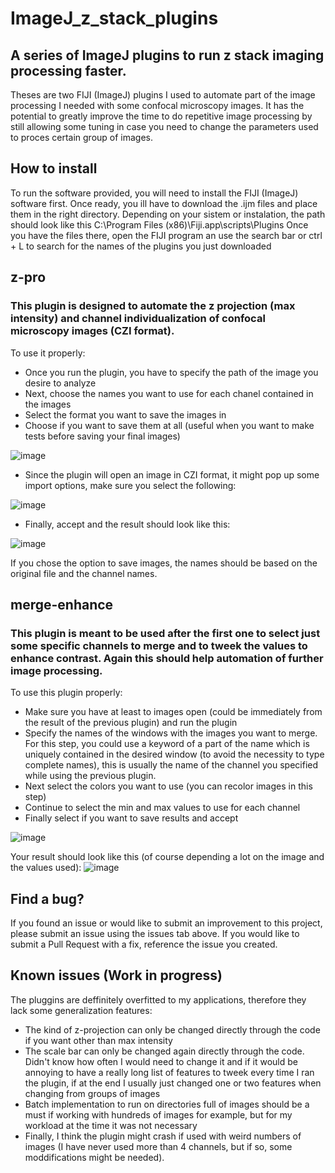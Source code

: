 # ImageJ_z_stack_plugins
## A series of ImageJ plugins to run z stack imaging processing faster.
Theses are two FIJI (ImageJ) plugins I used to automate part of the image processing I needed with some confocal microscopy images. It has the potential to greatly improve the time to do repetitive image processing by still allowing some tuning in case you need to change the parameters used to proces certain group of images.

## How to install
To run the software provided, you will need to install the FIJI (ImageJ) software first. Once ready, you ill have to download the .ijm files and place them in the right directory. 
Depending on your sistem or instalation, the path should look like this
C:\Program Files (x86)\Fiji.app\scripts\Plugins
Once you have the files there, open the FIJI program an use the search bar or ctrl + L to search for the names of the plugins you just downloaded

## z-pro
### This plugin is designed to automate the z projection (max intensity) and channel individualization of confocal microscopy images (CZI format).
To use it properly:
- Once you run the plugin, you have to specify the path of the image you desire to analyze
- Next, choose the names you want to use for each chanel contained in the images
- Select the format you want to save the images in
- Choose if you want to save them at all (useful when you want to make tests before saving your final images)

![image](https://github.com/user-attachments/assets/2e4d1eb5-bd27-45f4-8911-a5c55a10bb4e)

- Since the plugin will open an image in CZI format, it might pop up some import options, make sure you select the following:

![image](https://github.com/user-attachments/assets/b17296fa-0cb9-4bb7-82c5-3e43723a48ef)

- Finally, accept and the result should look like this:

![image](https://github.com/user-attachments/assets/c40c5c8d-52b2-4ac0-a437-b652dfe28210)

If you chose the option to save images, the names should be based on the original file and the channel names.




## merge-enhance
### This plugin is meant to be used after the first one to select just some specific channels to merge and to tweek the values to enhance contrast. Again this should help automation of further image processing.
To use this plugin properly:
- Make sure you have at least to images open (could be immediately from the result of the previous plugin) and run the plugin
- Specify the names of the windows with the images you want to merge. For this step, you could use a keyword of a part of the name which is uniquely contained in the desired window (to avoid the necessity to type complete names), this is usually the name of the channel you specified while using the previous plugin.
- Next select the colors you want to use (you can recolor images in this step)
- Continue to select the min and max values to use for each channel
- Finally select if you want to save results and accept

![image](https://github.com/user-attachments/assets/4078c08b-ee3d-417f-8fe1-e0baab6b3838)

Your result should look like this (of course depending a lot on the image and the values used):
![image](https://github.com/user-attachments/assets/a79bf786-d77e-4efa-8895-f0c529c3ca18)



## Find a bug?
If you found an issue or would like to submit an improvement to this project, please submit an issue using the issues tab above. If you would like to submit a Pull Request with a fix, reference the issue you created.

## Known issues (Work in progress)
The pluggins are deffinitely overfitted to my applications, therefore they lack some generalization features:
- The kind of z-projection can only be changed directly through the code if you want other than max intensity
- The scale bar can only be changed again directly through the code. Didn't know how often I would need to change it and if it would be annoying to have a really long list of features to tweek every time I ran the plugin, if at the end I usually just changed one or two features when changing from groups of images
- Batch implementation to run on directories full of images should be a must if working with hundreds of images for example, but for my workload at the time it was not necessary
- Finally, I think the plugin might crash if used with weird numbers of images (I have never used more than 4 channels, but if so, some moddifications might be needed).

